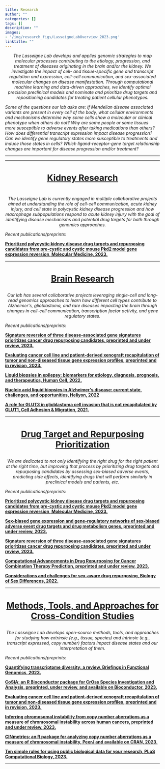 ```yaml
---
title: Research
author: ""
categories: []
tags: []
description: ""
images:
- '/img/research_figs/LasseigneLabOverview_2023.png'
linktitle: ""
---
```

_<p style="text-align:center;">The Lasseigne Lab develops and applies genomic strategies to map molecular processes contributing to the etiology, progression, and treatment of diseases originating in the brain and/or the kidney. We investigate the impact of cell- and tissue-specific gene and transcript regulation and expression, cell-cell communication, and sex-associated molecular changes on disease manifestation. Through computational machine learning and data-driven approaches, we identify optimal precision preclinical models and nominate and prioritize drug targets and repositioning candidates for treating patient cellular phenotypes.</p>_

_<p style="text-align:left;">Some of the questions our lab asks are: If Mendelian disease associated variants are present in every cell of the body, what cellular environments and mechanisms determine why some cells show a molecular or clinical phenotype when others do not? Why are some people or some tissues more susceptible to adverse events after taking medications than others? How does differential transcript expression impact disease progression? Can we identify gene regulatory states more susceptible to treatments and induce those states in cells? Which ligand-receptor-gene target relationship changes are important for disease progression and/or treatment?</p>_

---
___________________________________________________________________________________________
# <ins><p style="text-align:center;" id="current">Kidney Research</p></ins>

<img src="/img/research_figs/PKDOverview2023.png" alt="">

_<p style="text-align:center;">The Lasseigne Lab is currently engaged in multiple collaborative projects aimed at understanding the role of cell-cell communication, acute kidney injury, and cell state in polycystic kidney disease progression and how macrophage subpopulations respond to acute kidney injury with the goal of identifying disease mechanisms and potential drug targets for both through genomics approaches.</p>_

_<p style="text-align:left;">Recent publications/preprints:</p>_

__<a href="https://molmed.biomedcentral.com/articles/10.1186/s10020-023-00664-z" target="_blank">Prioritized polycystic kidney disease drug targets and repurposing candidates from pre-cystic and cystic mouse Pkd2 model gene expression reversion, Molecular Medicine, 2023.</a>__
___________________________________________________________________________________________

# <ins><p style="text-align:center;" id="current">Brain Research</p></ins>

_<p style="text-align:center;">Our lab has several collaborative projects leveraging single-cell and long-read genomics approaches to learn how different cell types contribute to Alzheimer's, glioblastoma, and rare diseases impacting the brain through changes in cell-cell communication, transcription factor activity, and gene regulatory states.</p>_

_<p style="text-align:left;">Recent publications/preprints:</p>_

__<a href="https://www.biorxiv.org/content/10.1101/2023.03.10.532074v1" target="_blank">Signature reversion of three disease-associated gene signatures prioritizes cancer drug repurposing candidates, preprinted and under review, 2023.</a>__

__<a href="https://pubmed.ncbi.nlm.nih.gov/37090499/" target="_blank">Evaluating cancer cell line and patient-derived xenograft recapitulation of tumor and non-diseased tissue gene expression profiles, preprinted and in revision, 2023.</a>__

__<a href="https://www.ncbi.nlm.nih.gov/pmc/articles/PMC8732818/" target="_blank">Liquid biopsies in epilepsy: biomarkers for etiology, diagnosis, prognosis, and therapeutics, Human Cell, 2022.</a>__

__<a href="https://www.ncbi.nlm.nih.gov/pmc/articles/PMC9034064/" target="_blank">Nucleic acid liquid biopsies in Alzheimer's disease: current state, challenges, and opportunities, Heliyon, 2022</a>__

__<a href="https://www.ncbi.nlm.nih.gov/pmc/articles/PMC8043167/" target="_blank">A role for GLUT3 in glioblastoma cell invasion that is not recapitulated by GLUT1, Cell Adhesion & Migration, 2021.</a>__
___________________________________________________________________________________________

# <ins><p style="text-align:center;" id="current">Drug Target and Repurposing Prioritization</p></ins>

_<p style="text-align:center;">We are dedicated to not only identifying the right drug for the right patient at the right time, but improving that process by prioritizing drug targets and repurposing candidates by assessing sex-biased adverse events, predicting side effects, identifying drugs that will perform similarly in preclinical models and patients, etc.</p>_

_<p style="text-align:left;">Recent publications/preprints:</p>_

__<a href="https://molmed.biomedcentral.com/articles/10.1186/s10020-023-00664-z" target="_blank">Prioritized polycystic kidney disease drug targets and repurposing candidates from pre-cystic and cystic mouse Pkd2 model gene expression reversion, Molecular Medicine, 2023.</a>__

__<a href="https://www.biorxiv.org/content/10.1101/2023.05.23.541950" target="_blank">Sex-biased gene expression and gene-regulatory networks of sex-biased adverse event drug targets and drug metabolism genes, preprinted and under review, 2023.</a>__

__<a href="https://www.biorxiv.org/content/10.1101/2023.03.10.532074v1" target="_blank">Signature reversion of three disease-associated gene signatures prioritizes cancer drug repurposing candidates, preprinted and under review, 2023.</a>__

__<a href="https://www.preprints.org/manuscript/202305.1637/v1" target="_blank">Computational Advancements in Drug Repurposing for Cancer Combination Therapy Prediction, preprinted and under review, 2023.</a>__

__<a href="https://www.ncbi.nlm.nih.gov/pmc/articles/PMC8949654/" target="_blank">Considerations and challenges for sex-aware drug repurposing, Biology of Sex Differences, 2022.</a>__
___________________________________________________________________________________________

# <ins><p style="text-align:center;" id="current">Methods, Tools, and Approaches for Cross-Condition Studies</p></ins>

_<p style="text-align:center;">The Lasseigne Lab develops open-source methods, tools, and approaches for studying how extrinsic (e.g., tissue, species) and intrinsic (e.g., transcript expressed, copy number) factors impact disease states and our interpretation of them.</p>_

_<p style="text-align:left;">Recent publications/preprints:</p>_

__<a href="https://academic.oup.com/bfg/advance-article-abstract/doi/10.1093/bfgp/elad019/7178017?redirectedFrom=fulltext&login=false" target="_blank">Quantifying transcriptome diversity: a review, Briefings in Functional Genomics, 2023.</a>__

__<a href="https://www.biorxiv.org/content/10.1101/2023.04.21.537877" target="_blank">CoSIA: an R Bioconductor package for CrOss Species Investigation and Analysis, preprinted, under review, and available on Bioconductor, 2023.</a>__

__<a href="https://pubmed.ncbi.nlm.nih.gov/37090499/" target="_blank">Evaluating cancer cell line and patient-derived xenograft recapitulation of tumor and non-diseased tissue gene expression profiles, preprinted and in revision, 2023.</a>__

__<a href="https://www.ncbi.nlm.nih.gov/pmc/articles/PMC10245901/" target="_blank">Inferring chromosomal instability from copy number aberrations as a measure of chromosomal instability across human cancers, preprinted and under review, 2023.</a>__

__<a href="https://www.ncbi.nlm.nih.gov/pmc/articles/PMC9815577/" target="_blank">CINmetrics: an R package for analyzing copy number aberrations as a measure of chromosomal instability, PeerJ and available on CRAN, 2023.</a>__

__<a href="https://www.ncbi.nlm.nih.gov/pmc/articles/PMC9815577/" target="_blank">Ten simple rules for using public biological data for your research, PLoS Computational Biology, 2023.</a>__
___________________________________________________________________________________________



